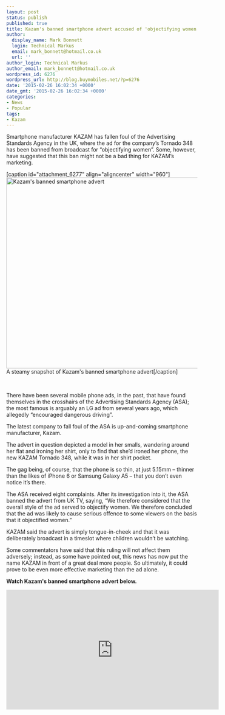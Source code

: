 ```yaml
---
layout: post
status: publish
published: true
title: Kazam's banned smartphone advert accused of 'objectifying women'
author:
  display_name: Mark Bonnett
  login: Technical Markus
  email: mark_bonnett@hotmail.co.uk
  url: ''
author_login: Technical Markus
author_email: mark_bonnett@hotmail.co.uk
wordpress_id: 6276
wordpress_url: http://blog.buymobiles.net/?p=6276
date: '2015-02-26 16:02:34 +0000'
date_gmt: '2015-02-26 16:02:34 +0000'
categories:
- News
- Popular
tags:
- Kazam
---
```

<p><span class="postStandFirst">Smartphone manufacturer KAZAM has fallen foul of the Advertising Standards Agency in the UK, where the ad for the company&rsquo;s Tornado 348 has been banned from broadcast for &ldquo;objectifying women&rdquo;. Some, however, have suggested that this ban might not be a bad thing for KAZAM&rsquo;s marketing.</span></p>
<p>[caption id="attachment_6277" align="aligncenter" width="960"]<img class="wp-image-6277 size-large" src="https://a1comms-blog-buymobiles.storage.googleapis.com/2015/02/Kazam-Advert-1024x536.png" alt="Kazam's banned smartphone advert" width="960" height="502" /> A steamy snapshot of Kazam's banned smartphone advert[/caption]</p>
<p>&nbsp;</p>
<p>There have been several mobile phone ads, in the past, that have found themselves in the crosshairs of the Advertising Standards Agency (ASA); the most famous is arguably an LG ad from several years ago, which allegedly &ldquo;encouraged dangerous driving&rdquo;.</p>
<p>The latest company to fall foul of the ASA is up-and-coming smartphone manufacturer, Kazam.</p>
<p>The advert in question depicted a model in her smalls, wandering around her flat and ironing her shirt, only to find that she&rsquo;d ironed her phone, the new KAZAM Tornado 348, while it was in her shirt pocket.</p>
<p>The gag being, of course, that the phone is so thin, at just 5.15mm &ndash; thinner than the likes of iPhone 6 or Samsung Galaxy A5 &ndash; that you don&rsquo;t even notice it&rsquo;s there.</p>
<p>The ASA received eight complaints. After its investigation into it, the ASA banned the advert from UK TV, saying, &ldquo;We therefore considered that the overall style of the ad served to objectify women. We therefore concluded that the ad was likely to cause serious offence to some viewers on the basis that it objectified women.&rdquo;</p>
<p>KAZAM said the advert is simply tongue-in-cheek and that it was deliberately broadcast in a timeslot where children wouldn&rsquo;t be watching.</p>
<p>Some commentators have said that this ruling will not affect them adversely; instead, as some have pointed out, this news has now put the name KAZAM in front of a great deal more people.&nbsp;So ultimately, it could prove to be even more effective marketing than the ad alone.</p>
<p><strong>Watch Kazam's banned smartphone advert below.</strong></p>
<p><iframe src="https://www.youtube.com/embed/_AXU5QYtOQc" width="560" height="315" frameborder="0" allowfullscreen="allowfullscreen"></iframe></p>
